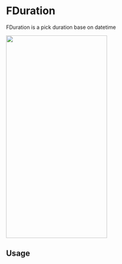 # FDuration 
FDuration is a pick duration base on datetime

<img src="https://s4.gifyu.com/images/video_2022-08-09_11-34-52.gif" width="275" height="550" />

## Usage
